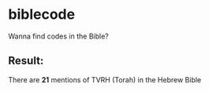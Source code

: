 # biblecode
Wanna find codes in the Bible?

## Result:
There are <b>21</b> mentions of TVRH (Torah) in the Hebrew Bible
